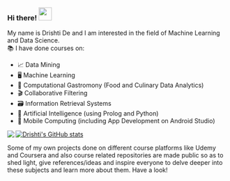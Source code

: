 ### Hi there! <img src="https://raw.githubusercontent.com/MartinHeinz/MartinHeinz/master/wave.gif" width="30px">

<!--
**drishti20075/drishti20075** is a ✨ _special_ ✨ repository because its `README.md` (this file) appears on your GitHub profile.

Here are some ideas to get you started:

- 🔭 I’m currently working on ...
- 🌱 I’m currently learning ...
- 👯 I’m looking to collaborate on ...
- 🤔 I’m looking for help with ...
- 💬 Ask me about ...
- 📫 How to reach me: ...
- 😄 Pronouns: ...
- ⚡ Fun fact: ...
-->

My name is Drishti De and I am interested in the field of Machine Learning and Data Science.<br>
📚 I have done courses on:
* 📈 Data Mining
* 🖥️ Machine Learning
* 🍲 Computational Gastromony (Food and Culinary Data Analytics)
* 🎬 Collaborative Filtering
* 🗃️ Information Retrieval Systems
* 🤖 Artificial Intelligence (using Prolog and Python)
* 📱 Mobile Computing (including App Development on Android Studio)

<img align="left" src="https://github-readme-stats.vercel.app/api/top-langs/?username=drishti20075&theme=radical" />

[![Drishti's GitHub stats](https://github-readme-stats.vercel.app/api?username=drishti20075&count_private=True)](https://github.com/drishti20075/github-readme-stats)

Some of my own projects done on different course platforms like Udemy and Coursera and also course related repositories are made public so as to shed light, give references/ideas and inspire everyone to delve deeper into these subjects and learn more about them. Have a look!

